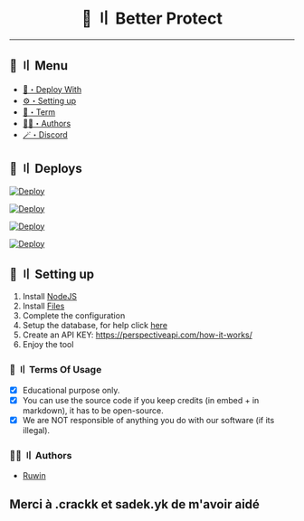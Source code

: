 <h1 align="center">
 👑 〢 Better Protect
</h1>

---
## <a id="menu"></a>🍃 〢 Menu

- [📩・Deploy With](#deploys)
- [⚙️・Setting up](#setup)
- [💼・Term](#terms)
- [🕵️‍♂️・Authors](#authors)
- [🪄・Discord](https://discord.gg/uhq)

## <a id="deploys"></a>📩 〢 Deploys
[![Deploy](https://raw.githubusercontent.com/Nekros-dsc/deploy-buttons/main/buttons/remade/replit.svg)](https://replit.com/github.com/Ruwin-dsc/Better-Protect-Remade)

[![Deploy](https://raw.githubusercontent.com/Nekros-dsc/deploy-buttons/main/buttons/remade/glitch.svg)](https://glitch.com/edit/#!/import/github.com/Ruwin-dsc/Better-Protect-Remade)

[![Deploy](https://raw.githubusercontent.com/Nekros-dsc/deploy-buttons/main/buttons/remade/heroku.svg)](https://heroku.com/deploy/?template=https://github.com/Ruwin-dsc/Better-Protect-Remade)

[![Deploy](https://raw.githubusercontent.com/Nekros-dsc/deploy-buttons/main/buttons/remade/railway.svg)](https://railway.app/new/template?template=https://github.com/Ruwin-dsc/Better-Protect-Remade)

## <a id="setup"></a> 📁 〢 Setting up

1. Install [NodeJS](https://nodejs.org/)
2. Install [Files](https://github.com/Ruwin-dsc/Better-Protect-Remade/archive/refs/heads/main.zip)
3. Complete the configuration
4. Setup the database, for help click [here](https://gist.github.com/Ruwin-dsc/9187697ae53037751cae0e590d20a5ac)
5. Create an API KEY: https://perspectiveapi.com/how-it-works/
6. Enjoy the tool

### <a id="terms"></a>💼 〢 Terms Of Usage

- [x] Educational purpose only.
- [x] You can use the source code if you keep credits (in embed + in markdown), it has to be open-source.
- [x] We are NOT responsible of anything you do with our software (if its illegal).

### <a id="authors"></a>🕵️‍♂️ 〢 Authors
- [Ruwin](https://github.com/Ruwin-dsc)

Merci à .crackk et sadek.yk de m'avoir aidé
---
